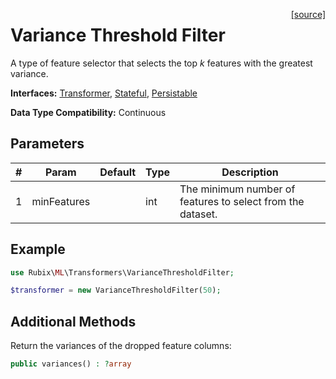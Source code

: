 <span style="float:right;"><a href="https://github.com/RubixML/RubixML/blob/master/src/Transformers/VarianceThresholdFilter.php">[source]</a></span>

# Variance Threshold Filter
A type of feature selector that selects the top *k* features with the greatest variance.

**Interfaces:** [Transformer](api.md#transformer), [Stateful](api.md#stateful), [Persistable](../persistable.md)

**Data Type Compatibility:** Continuous

## Parameters
| # | Param | Default | Type | Description |
|---|---|---|---|---|
| 1 | minFeatures | | int | The minimum number of features to select from the dataset. |

## Example
```php
use Rubix\ML\Transformers\VarianceThresholdFilter;

$transformer = new VarianceThresholdFilter(50);
```

## Additional Methods
Return the variances of the dropped feature columns:
```php
public variances() : ?array
```

